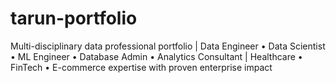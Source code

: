 # tarun-portfolio
Multi-disciplinary data professional portfolio | Data Engineer • Data Scientist • ML Engineer • Database Admin • Analytics Consultant | Healthcare • FinTech • E-commerce expertise with proven enterprise impact
